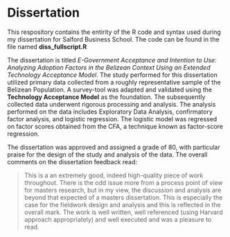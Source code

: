 # Dissertation

This respository contains the entirity of the R code and syntax used during my dissertation for Salford Business School. The code can be found in the file named **diss_fullscript.R**

The dissertation is titled *E-Government Acceptance and Intention to Use: Analyzing Adoption Factors in the Belizean Context Using an Extended Technology Acceptance Model*. The study performed for this dissertation utilized primary data collected from a roughly representative sample of the Belizean Population. A survey-tool was adapted and validated using the **Technology Acceptance Model** as the foundation. The subsequently collected data underwent rigorous processing and analysis. The analysis performed on the data includes Exploratory Data Analysis, confirmatory factor analysis, and logistic regression. The logistic model was regressed on factor scores obtained from the CFA, a technique known as factor-score regression. 

The dissertation was approved and assigned a grade of 80, with particular praise for the design of the study and analysis of the data. The overall comments on the dissertation feedback read:

>This is a an extremely good, indeed high-quality piece of work throughout. There is the odd issue more from a process point of view for masters research, but in my view, the discussion and analysis are beyond that expected of a masters dissertation.  This is especially the case for the fieldwork design and analysis and this is reflected in the overall mark.  The work is well written, well referenced (using Harvard approach appropriately) and well executed and was a pleasure to read.  

